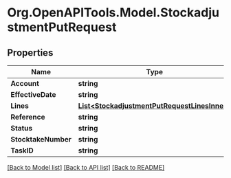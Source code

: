 # Org.OpenAPITools.Model.StockadjustmentPutRequest

## Properties

Name | Type | Description | Notes
------------ | ------------- | ------------- | -------------
**Account** | **string** |  | [optional] 
**EffectiveDate** | **string** |  | [optional] 
**Lines** | [**List&lt;StockadjustmentPutRequestLinesInner&gt;**](StockadjustmentPutRequestLinesInner.md) |  | [optional] 
**Reference** | **string** |  | [optional] 
**Status** | **string** |  | [optional] 
**StocktakeNumber** | **string** |  | [optional] 
**TaskID** | **string** |  | [optional] 

[[Back to Model list]](../README.md#documentation-for-models) [[Back to API list]](../README.md#documentation-for-api-endpoints) [[Back to README]](../README.md)

